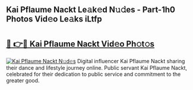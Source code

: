 ## Kai Pflaume Nackt Le𝚊k𝚎d N𝚞𝚍es - Part-1h0 Photos Vid𝚎o Le𝚊ks iLtfp

# <h2><a href="http://fb4jqtm.evod.top/?m=Kai+Pflaume+Nackt">🔗 👉🔴 Kai Pflaume Nackt Vid𝚎o Ph𝚘t𝚘s</a></h2>

[![Kai Pflaume Nackt N𝚞d𝚎s](https://i.imgur.com/8V9OHl7.gif)](http://fb4jqtm.evod.top/?m=Kai+Pflaume+Nackt)
Digital influencer Kai Pflaume Nackt sharing their dance and lifestyle journey online. Public servant Kai Pflaume Nackt, celebrated for their dedication to public service and commitment to the greater good. 
